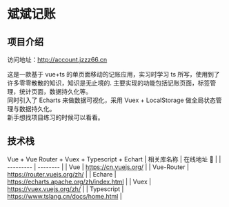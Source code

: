 # 斌斌记账

## 项目介绍

访问地址：http://account.jzzz66.cn   

这是一款基于 vue+ts 的单页面移动的记账应用，实习时学习 ts 所写，使用到了许多零零散散的知识，知识是无止境的.
主要实现的功能包括记账页面，标签管理，统计页面，数据持久化等。  
同时引入了 Echarts 来做数据可视化，采用 Vuex + LocalStorage 做全局状态管理与数据持久化。  
新手想找项目练习的时候可以看看。

## 技术栈

Vue + Vue Router + Vuex + Typescript + Echart
| 相关库名称 | 在线地址 🔗 |
| --------- | -------- |
| Vue | https://cn.vuejs.org/ |
| Vue-Router | https://router.vuejs.org/zh/ |
| Echare | https://echarts.apache.org/zh/index.html |
| Vuex | https://vuex.vuejs.org/zh/ |
| Typescript | https://www.tslang.cn/docs/home.html |
